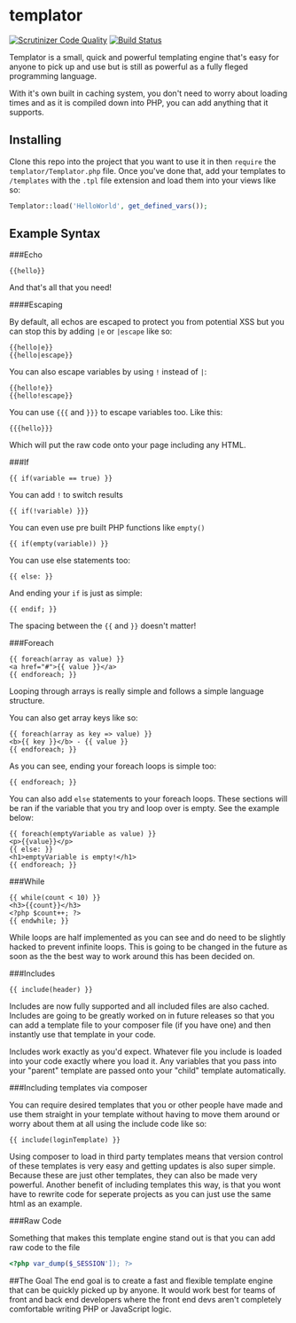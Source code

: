 # templator

[![Scrutinizer Code Quality](https://scrutinizer-ci.com/g/DrRoach/templator/badges/quality-score.png?b=master)](https://scrutinizer-ci.com/g/DrRoach/templator/?branch=master)
[![Build Status](https://scrutinizer-ci.com/g/DrRoach/templator/badges/build.png?b=master)](https://scrutinizer-ci.com/g/DrRoach/templator/build-status/master)

Templator is a small, quick and powerful templating engine that's easy for anyone to pick up and use but is still as powerful as a fully fleged programming language.

With it's own built in caching system, you don't need to worry about loading times and as it is compiled down into PHP, you can add anything that it supports.

Installing
---
Clone this repo into the project that you want to use it in then `require` the `templator/Templator.php` file. Once you've done that, add your templates to `/templates` with the `.tpl` file extension and load them into your views like so:
```php
Templator::load('HelloWorld', get_defined_vars());
```

Example Syntax
---

###Echo

```
{{hello}}
```

And that's all that you need!

####Escaping

By default, all echos are escaped to protect you from potential XSS but you can stop this by adding `|e` or `|escape` like so:

```
{{hello|e}}
{{hello|escape}}
```

You can also escape variables by using `!` instead of `|`:

```
{{hello!e}}
{{hello!escape}}
```

You can use `{{{` and `}}}` to escape variables too. Like this:

```
{{{hello}}}
```

Which will put the raw code onto your page including any HTML.

###If

```
{{ if(variable == true) }}
```

You can add `!` to switch results

```
{{ if(!variable) }}}
```

You can even use pre built PHP functions like `empty()`

```
{{ if(empty(variable)) }}
```

You can use else statements too:

```
{{ else: }}
```

And ending your `if` is just as simple:

```
{{ endif; }}
```

The spacing between the `{{` and `}}` doesn't matter!

###Foreach

```
{{ foreach(array as value) }}
<a href="#">{{ value }}</a>
{{ endforeach; }}
```

Looping through arrays is really simple and follows a simple language structure.

You can also get array keys like so:

```
{{ foreach(array as key => value) }}
<b>{{ key }}</b> - {{ value }}
{{ endforeach; }}
```

As you can see, ending your foreach loops is simple too:

```
{{ endforeach; }}
```

You can also add `else` statements to your foreach loops. These sections will be ran if the variable that you try and loop over is empty. See the example below:

```
{{ foreach(emptyVariable as value) }}
<p>{{value}}</p>
{{ else: }}
<h1>emptyVariable is empty!</h1>
{{ endforeach; }}
```

###While

```
{{ while(count < 10) }}
<h3>{{count}}</h3>
<?php $count++; ?>
{{ endwhile; }}
```

While loops are half implemented as you can see and do need to be slightly hacked to prevent infinite loops. This is going to be changed in the future as soon as the the best way to work around this has been decided on.

###Includes

```
{{ include(header) }}
```

Includes are now fully supported and all included files are also cached. Includes are going to be greatly worked on in future releases so that you can add a template file to your composer file (if you have one) and then instantly use that template in your code.

Includes work exactly as you'd expect. Whatever file you include is loaded into your code exactly where you load it. Any variables that you pass into your "parent" template are passed onto your "child" template automatically.

###Including templates via composer

You can require desired templates that you or other people have made and use them straight in your template without having to move them around or worry about them at all using the include code like so:

```
{{ include(loginTemplate) }}
```

Using composer to load in third party templates means that version control of these templates is very easy and getting updates is also super simple. Because these are just other templates, they can also be made very powerful. Another benefit of including templates this way, is that you wont have to rewrite code for seperate projects as you can just use the same html as an example.

###Raw Code

Something that makes this template engine stand out is that you can add raw code to the file

```PHP
<?php var_dump($_SESSION']); ?>
```

##The Goal
The end goal is to create a fast and flexible template engine that can be quickly picked up by anyone. It would work best for teams of front and back end developers where the front end devs aren't completely comfortable writing PHP or JavaScript logic.
